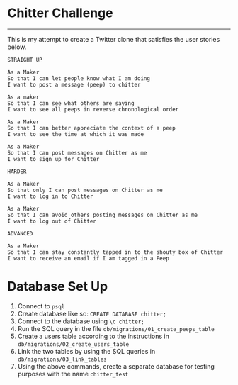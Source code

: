# Chitter Challenge
-------

This is my attempt to create a Twitter clone that satisfies the user stories below.

```
STRAIGHT UP

As a Maker
So that I can let people know what I am doing  
I want to post a message (peep) to chitter

As a maker
So that I can see what others are saying  
I want to see all peeps in reverse chronological order

As a Maker
So that I can better appreciate the context of a peep
I want to see the time at which it was made

As a Maker
So that I can post messages on Chitter as me
I want to sign up for Chitter

HARDER

As a Maker
So that only I can post messages on Chitter as me
I want to log in to Chitter

As a Maker
So that I can avoid others posting messages on Chitter as me
I want to log out of Chitter

ADVANCED

As a Maker
So that I can stay constantly tapped in to the shouty box of Chitter
I want to receive an email if I am tagged in a Peep
```

# Database Set Up
1. Connect to <code>psql</code>
2. Create database like so: <code>CREATE DATABASE chitter;</code>
3. Connect to the database using <code>\c chitter;</code>
4. Run the SQL query in the file <code>db/migrations/01_create_peeps_table</code>
5. Create a users table according to the instructions in <code>db/migrations/02_create_users_table</code>
6. Link the two tables by using the SQL queries in <code>db/migrations/03_link_tables</code>
7. Using the above commands, create a separate database for testing purposes with the name <code>chitter_test</code>

